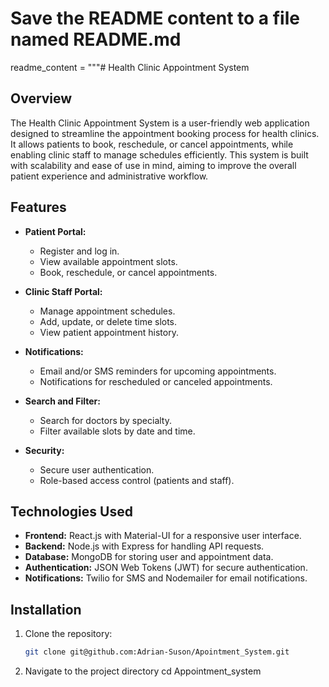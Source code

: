 # Save the README content to a file named README.md

readme_content = """# Health Clinic Appointment System

## Overview
The Health Clinic Appointment System is a user-friendly web application designed to streamline the appointment booking process for health clinics. It allows patients to book, reschedule, or cancel appointments, while enabling clinic staff to manage schedules efficiently. This system is built with scalability and ease of use in mind, aiming to improve the overall patient experience and administrative workflow.

## Features
- **Patient Portal:**
  - Register and log in.
  - View available appointment slots.
  - Book, reschedule, or cancel appointments.
  
- **Clinic Staff Portal:**
  - Manage appointment schedules.
  - Add, update, or delete time slots.
  - View patient appointment history.

- **Notifications:**
  - Email and/or SMS reminders for upcoming appointments.
  - Notifications for rescheduled or canceled appointments.

- **Search and Filter:**
  - Search for doctors by specialty.
  - Filter available slots by date and time.

- **Security:**
  - Secure user authentication.
  - Role-based access control (patients and staff).

## Technologies Used
- **Frontend:** React.js with Material-UI for a responsive user interface.
- **Backend:** Node.js with Express for handling API requests.
- **Database:** MongoDB for storing user and appointment data.
- **Authentication:** JSON Web Tokens (JWT) for secure authentication.
- **Notifications:** Twilio for SMS and Nodemailer for email notifications.

## Installation

1. Clone the repository:
   ```bash
   git clone git@github.com:Adrian-Suson/Apointment_System.git
2. Navigate to the project directory
  cd Appointment_system



